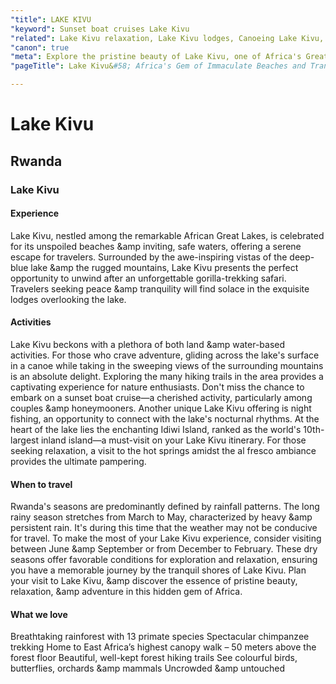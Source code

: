 ```yaml
---
"title": LAKE KIVU
"keyword": Sunset boat cruises Lake Kivu
"related": Lake Kivu relaxation, Lake Kivu lodges, Canoeing Lake Kivu, Hiking trails Lake Kivu, Sunset boat cruises Lake Kivu, Night fishing Lake Kivu, Idiwi Island Lake Kivu, Hot springs Lake Kivu, Lake Kivu attractions, Lake Kivu weather guide
"canon": true
"meta": Explore the pristine beauty of Lake Kivu, one of Africa's Great Lakes, renowned for its tranquil beaches and safe swimming waters.
"pageTitle": Lake Kivu&#58; Africa's Gem of Immaculate Beaches and Tranquility

---
```


# Lake Kivu
## Rwanda
### Lake Kivu

#### Experience
Lake Kivu, nestled among the remarkable African Great Lakes, is celebrated for its unspoiled beaches &amp inviting, safe waters, offering a serene escape for travelers.
Surrounded by the awe-inspiring vistas of the deep-blue lake &amp the rugged mountains, Lake Kivu presents the perfect opportunity to unwind after an unforgettable gorilla-trekking safari. Travelers seeking peace &amp tranquility will find solace in the exquisite lodges overlooking the lake.

#### Activities
Lake Kivu beckons with a plethora of both land &amp water-based activities.
For those who crave adventure, gliding across the lake's surface in a canoe while taking in the sweeping views of the surrounding mountains is an absolute delight. Exploring the many hiking trails in the area provides a captivating experience for nature enthusiasts.
Don't miss the chance to embark on a sunset boat cruise—a cherished activity, particularly among couples &amp honeymooners. Another unique Lake Kivu offering is night fishing, an opportunity to connect with the lake's nocturnal rhythms.
At the heart of the lake lies the enchanting Idiwi Island, ranked as the world's 10th-largest inland island—a must-visit on your Lake Kivu itinerary. For those seeking relaxation, a visit to the hot springs amidst the al fresco ambiance provides the ultimate pampering.

#### When to travel
Rwanda's seasons are predominantly defined by rainfall patterns.
The long rainy season stretches from March to May, characterized by heavy &amp  persistent rain. It's during this time that the weather may not be conducive for travel.
To make the most of your Lake Kivu experience, consider visiting between June &amp September or from December to February. These dry seasons offer favorable conditions for exploration and relaxation, ensuring you have a memorable journey by the tranquil shores of Lake Kivu.
Plan your visit to Lake Kivu, &amp discover the essence of pristine beauty, relaxation, &amp adventure in this hidden gem of Africa.


#### What we love
Breathtaking rainforest with 13 primate species
Spectacular chimpanzee trekking
Home to East Africa’s highest canopy walk – 50 meters above the forest floor
Beautiful, well-kept forest hiking trails
See colourful birds, butterflies, orchards &amp mammals
Uncrowded &amp untouched